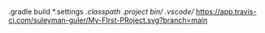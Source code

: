 .gradle
build
*.settings
*.classpath
*.project
bin/*
.vscode/*
https://app.travis-ci.com/suleyman-guler/My-FIrst-PRoject.svg?branch=main